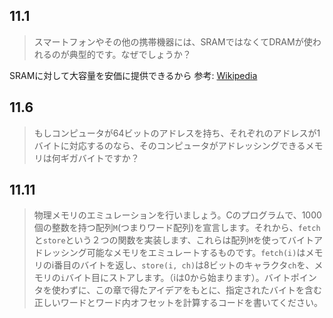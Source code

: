 ## 11.1
> スマートフォンやその他の携帯機器には、SRAMではなくてDRAMが使われるのが典型的です。なぜでしょうか？

SRAMに対して大容量を安価に提供できるから
参考: [Wikipedia](https://ja.wikipedia.org/wiki/Dynamic_Random_Access_Memory)

## 11.6
> もしコンピュータが64ビットのアドレスを持ち、それぞれのアドレスが1バイトに対応するのなら、そのコンピュータがアドレッシングできるメモリは何ギガバイトですか？

## 11.11
> 物理メモリのエミュレーションを行いましょう。Cのプログラムで、1000個の整数を持つ配列`M`(つまりワード配列)を宣言します。それから、`fetch`と`store`という２つの関数を実装します、これらは配列`M`を使ってバイトアドレッシング可能なメモリをエミュレートするものです。`fetch(i)`はメモリのi番目のバイトを返し、`store(i, ch)`は8ビットのキャラクタ`ch`を、メモリの`i`バイト目にストアします。（iは0から始まります）。バイトポインタを使わずに、この章で得たアイデアをもとに、指定されたバイトを含む正しいワードとワード内オフセットを計算するコードを書いてください。